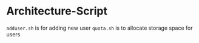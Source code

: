 # Architecture-Script

`adduser.sh` is for adding new user
`quota.sh` is to allocate storage space for users

